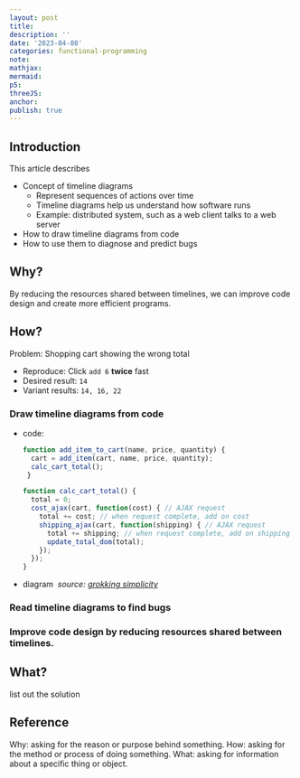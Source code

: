 ```yaml
---
layout: post
title:
description: ''
date: '2023-04-08'
categories: functional-programming
note:
mathjax:
mermaid:
p5:
threeJS:
anchor:
publish: true
---
```


## Introduction

This article describes

* Concept of timeline diagrams
  * Represent sequences of actions over time
  * Timeline diagrams help us understand how software runs
  * Example: distributed system, such as a web client talks to a web server
* How to draw timeline diagrams from code
* How to use them to diagnose and predict bugs

## Why?

By reducing the resources shared between timelines, we can improve code design and create more efficient programs.

## How?

Problem: Shopping cart showing the wrong total
  * Reproduce: Click `add 6` **twice** fast
  * Desired result: `14`
  * Variant results: `14, 16, 22`

### Draw timeline diagrams from code

* code:
  ```javascript
  function add_item_to_cart(name, price, quantity) {
    cart = add_item(cart, name, price, quantity);
    calc_cart_total();
   }
  
  function calc_cart_total() {
    total = 0;
    cost_ajax(cart, function(cost) { // AJAX request
      total += cost; // when request complete, add on cost
      shipping_ajax(cart, function(shipping) { // AJAX request
        total += shipping; // when request complete, add on shipping
        update_total_dom(total);
      });
    });
  } 
  ```
* diagram
  <img src="{{site.baseurl}}/assets/img/grocery_shopping_actions.png" alt="">  <em>source: [grokking simplicity](https://grokkingsimplicity.com/)</em>

### Read timeline diagrams to find bugs
### Improve code design by reducing resources shared between timelines.

## What?

list out the solution

## Reference

Why: asking for the reason or purpose behind something.
How: asking for the method or process of doing something.
What: asking for information about a specific thing or object.
